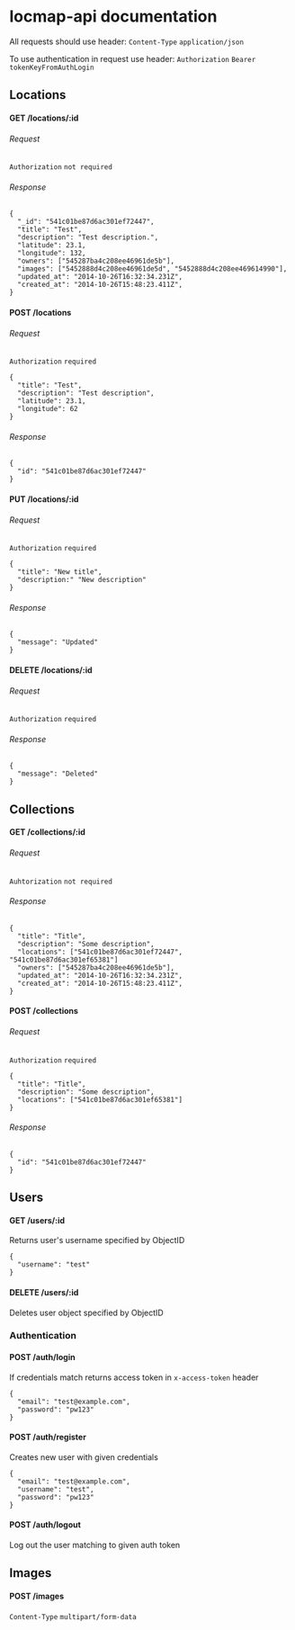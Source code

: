 locmap-api documentation
======

All requests should use header:
`Content-Type` `application/json`


To use authentication in request use header:
`Authorization` `Bearer tokenKeyFromAuthLogin`

## Locations

#### GET /locations/:id

###### Request
`Authorization` `not required`

###### Response
```
{
  "_id": "541c01be87d6ac301ef72447",
  "title": "Test",
  "description": "Test description.",
  "latitude": 23.1,
  "longitude": 132,
  "owners": ["545287ba4c208ee46961de5b"],
  "images": ["5452888d4c208ee46961de5d", "5452888d4c208ee469614990"],
  "updated_at": "2014-10-26T16:32:34.231Z",
  "created_at": "2014-10-26T15:48:23.411Z",
}
```

#### POST /locations

###### Request
`Authorization` `required`
```
{
  "title": "Test",
  "description": "Test description",
  "latitude": 23.1,
  "longitude": 62
}
```

###### Response
```
{
  "id": "541c01be87d6ac301ef72447"
}
```

#### PUT /locations/:id

###### Request
`Authorization` `required`
```
{
  "title": "New title",
  "description:" "New description"
}
```
###### Response
```
{
  "message": "Updated"
}
```

#### DELETE /locations/:id

###### Request
`Authorization` `required`

###### Response
```
{
  "message": "Deleted"
}
```

## Collections

#### GET /collections/:id

###### Request
`Auhtorization` `not required`

###### Response
```
{
  "title": "Title",
  "description": "Some description",
  "locations": ["541c01be87d6ac301ef72447", "541c01be87d6ac301ef65381"]
  "owners": ["545287ba4c208ee46961de5b"],
  "updated_at": "2014-10-26T16:32:34.231Z",
  "created_at": "2014-10-26T15:48:23.411Z",
}
```

#### POST /collections

###### Request
`Authorization` `required`
```
{
  "title": "Title",
  "description": "Some description",
  "locations": ["541c01be87d6ac301ef65381"]
}
```

###### Response
```
{
  "id": "541c01be87d6ac301ef72447"
}
```

## Users

#### GET /users/:id

Returns user's username specified by ObjectID

```
{
  "username": "test"
}
```


#### DELETE /users/:id

Deletes user object specified by ObjectID

### Authentication

#### POST /auth/login

If credentials match returns access token in `x-access-token` header

```
{
  "email": "test@example.com",
  "password": "pw123"
}
```


#### POST /auth/register

Creates new user with given credentials

```
{
  "email": "test@example.com",
  "username": "test",
  "password": "pw123"
}
```


#### POST /auth/logout

Log out the user matching to given auth token


## Images

#### POST /images

`Content-Type` `multipart/form-data`
